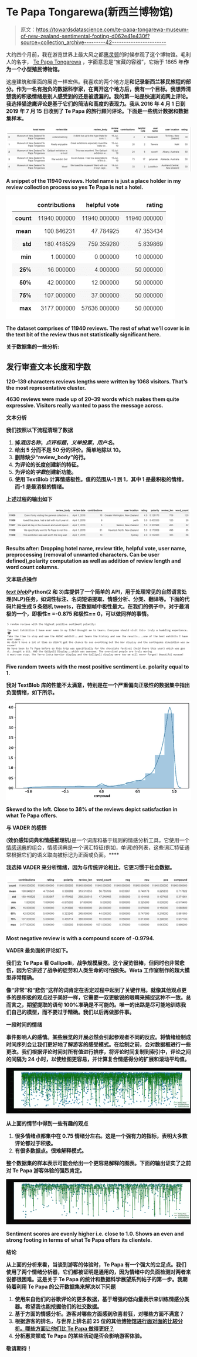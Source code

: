 # Te Papa Tongarewa(新西兰博物馆)

> 原文：<https://towardsdatascience.com/te-papa-tongarewa-museum-of-new-zealand-sentimental-footing-d062e41e430f?source=collection_archive---------42----------------------->

大约四个月前，我在游览世界上最大风之都[惠灵顿](https://www.worldatlas.com/articles/which-is-the-windiest-city-in-the-world.html)的时候参观了这个博物馆。毛利人的名字， [Te Papa Tongarewa](https://www.tepapa.govt.nz/about/what-we-do/our-history#Te%20Papa%E2%80%99s%20history) ，字面意思是“宝藏的容器”，它始于 1865 年**作为一个小型殖民博物馆。**

这座建筑和里面的展览一样宏伟。我喜欢的两个地方是[](https://www.newzealand.com/int/feature/marae-maori-meeting-grounds/)**和记录新西兰移民旅程的部分。作为一名有抱负的数据科学家，在离开这个地方后，我有一个目标。我想弄清楚我的积极情绪是别人感受到的还是被遗漏的。我的第一站是快速浏览网上评论。我选择猫途鹰评论是基于它们的简洁和高度的表现力。我从 2016 年 4 月 1 日到 2019 年 7 月 15 日收到了 Te Papa 的旅行顾问评论。下面是一些统计数据和数据集样本。**

**![](img/319b3e0e4006edc81043d73a52a92e01.png)**

**A snippet of the 11940 reviews. Hotel name is just a place holder in my review collection process so yes Te Papa is not a hotel.**

**![](img/314cc0a9f4b2e19fce1d35113984ee76.png)**

**The dataset comprises of 11940 reviews. The rest of what we’ll cover is in the text bit of the review thus not statistically significant here.**

**关于数据集的一些分析:**

## **发行审查文本长度和字数**

**120–139 characters reviews lengths were written by 1068 visitors. That’s the most representative cluster.**

**4630 reviews were made up of 20–39 words which makes them quite expressive. Visitors really wanted to pass the message across.**

****文本分析****

**我们按照以下流程清理了数据**

1.  **掉*酒店名称*，*点评标题*，*义举投票*，*用户名*。**
2.  **给出 5 分而不是 50 分的评价。简单地除以 10。**
3.  **删除缺少“review_body”的行。**
4.  **为评论的长度创建新的特征。**
5.  **为评论的*字数*创建新功能。**
6.  **使用 TextBlob 计算情感极性。值的范围从-1 到 1，其中 1 是最积极的情绪，而-1 是最消极的情绪。**

**上述过程的输出如下**

**![](img/643397993d4171162d44030ce88d8dba.png)**

**Results after: Dropping hotel name, review title, helpful vote, user name, preprocessing (removal of unwanted characters. Can be user defined),polarity computation as well as addition of review length and word count columns.**

****文本斑点操作****

**[*text blob*](https://textblob.readthedocs.io/en/dev/)Python(2 和 3)库提供了一个简单的 API，用于处理常见的自然语言处理(NLP)任务，如词性标注、名词短语提取、情感分析、分类、翻译等。下面的代码片段生成 5 条随机 tweets，在数据帧中极性最大。在我们的例子中，对于最消极的一个，即极性= =-0.875 和极性== 0，可以做同样的事情。**

**![](img/c9658367946efa090d9ef0da81427adc.png)**

**Five random tweets with the most positive sentiment i.e. polarity equal to 1.**

**我对 TextBlob 库的性能不太满意，特别是在一个严重偏向正极性的数据集中指出负面情绪，如下所示。**

**![](img/f9160ec47293b21fb628f22693e942ed.png)**

**Skewed to the left. Close to 38% of the reviews depict satisfaction in what Te Papa offers.**

****与 VADER 的感悟****

**[](https://github.com/cjhutto/vaderSentiment?source=post_page---------------------------)**(**效价感知词典和情感推理机**)是一个词库和基于规则的情感分析工具。它使用一个[情感词典](http://livernspleen.com/wp-content/uploads/2013/09/social-media-tool-as-a-learning-resource.pdf?source=post_page---------------------------)的组合，情感词典是一个词汇特征(例如，单词)的列表，这些词汇特征通常根据它们的语义取向被标记为正面或负面。****

****我选择 VADER 来分析情绪，因为与传统评论相比，它更习惯于社会数据。****

****![](img/8150a82aa908b7982fafb48622f793f3.png)****

****Most negative review is with a compound score of -0.9794.****

****VADER 最负面的评论如下。****

****我们去 Te Papa 看 Gallipolli，战争规模展览。这个展览很棒，但同时也非常悲伤，因为它讲述了战争的徒劳和人类生命的可怕损失。Weta 工作室制作的超大模型非常精确。****

****像“非常”和“悲伤”这样的词肯定在否定过程中起到了关键作用。就像其他观点更多的是积极的观点过于美好一样，它需要一双更敏锐的眼睛来捕捉这种不一致。总而言之，期望提取的语句 100%准确是不可能的。唯一的出路是尽可能地训练我们自己的模型，而不要过于精确。我们以后再做那件事。****

******一段时间的情绪******

****事件影响人的感情。某些展览的开展必然会引起参观者不同的反应。将情绪绘制成时间序列会让我们更好地了解游客的感受模式。在绘制之前，会对数据框进行一些更改。我们根据评论时间对所有值进行排序，将评论时间复制到索引中，评论之间的间隔为 24 小时，以使绘图更容易，并计算复合情感得分的扩展和滚动平均值。****

****![](img/9ba28690e6a835511c96cb0d8072dac2.png)****

****从上面的情节中得到一些有趣的观点****

1.  ****很多情绪点都集中在 0.75 情绪分左右。这是一个强有力的指标，表明大多数评论都过于积极。****
2.  ****有很多数据点。很难解释模式。****

****整个数据集的样本表示可能会给出一个更容易解释的图表。下面的输出证实了之前对 Te Papa 游客体验的强烈肯定。****

****![](img/46f934a9b49c843f3f0e4fb3715e3684.png)****

****Sentiment scores are evenly higher i.e. close to 1.0\. Shows an even and strong footing in terms of what Te Papa offers its clientele.****

******结论******

****从上面的分析来看，当谈到游客的体验时，Te Papa 有一个强大的立足点。我们使用了两个情绪分析器，它们都被证明是通用的，因为情绪中的负面检测对两者来说都很困难。这是关于 Te Papa 的统计和数据科学展望系列帖子的第一步。我期待着利用 Te Papa 的公开数据集来解决以下问题****

1.  ****使用来自他们的谷歌评论的更多数据，基于增强的低向量表示来训练情感分类器。希望我也能挖掘他们的社交数据。****
2.  ****基于方面的情感分析。游客对哪些方面感到欣喜若狂，对哪些方面不满意？****
3.  ****根据游客的排名，与世界上排名前 25 位的其他[博物馆进行面对面的比较分析。哪些方面让他们比 Te Papa 做得更好？](https://www.tripadvisor.co.nz/TravelersChoice)****
4.  ****分析惠灵顿或 Te Papa 的某些活动是否会影响游客体验。****

****敬请期待！****